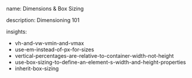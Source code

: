 name: Dimensions & Box Sizing

description: Dimensioning 101

insights:
  - vh-and-vw-vmin-and-vmax
  - use-em-instead-of-px-for-sizes
  - vertical-percentages-are-relative-to-container-width-not-height
  - use-box-sizing-to-define-an-element-s-width-and-height-properties
  - inherit-box-sizing
 
